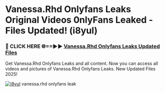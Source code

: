# Vanessa.Rhd Onlyfans Leaks Original Videos 0nlyFans Leaked - Files Updated! (i8yul)

<h3>🔴 CLICK HERE 🌐==►► <a href="https://tinyurl.com/ms9xzufz" rel="nofollow">Vanessa.Rhd Onlyfans Leaks Updated Files</a></h3>

Get Vanessa.Rhd Onlyfans Leaks and all content. Now you can access all videos and pictures of Vanessa.Rhd Onlyfans Leaks. New Updated Files 2025!

[![i8yul](https://i.imgur.com/ppqm5kG.gif)](https://tinyurl.com/ms9xzufz)
vanessa.rhd onlyfans leak